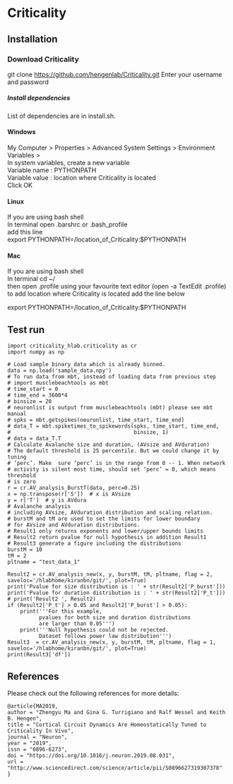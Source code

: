 # Criticality

## Installation

### Download Criticality
git clone https://github.com/hengenlab/Criticality.git 
Enter your username and password  

##### Install dependencies
List of dependencies are in install.sh.  

#### Windows
My Computer > Properties > Advanced System Settings > Environment Variables >  
In system variables, create a new variable  
    Variable name  : PYTHONPATH  
    Variable value : location where Criticality is located  
    Click OK  


#### Linux
If you are using bash shell  
In terminal open .barshrc or .bash_profile  
add this line  
export PYTHONPATH=/location_of_Criticality:$PYTHONPATH  


#### Mac
If you are using bash shell  
In terminal cd ~/  
then open  .profile using your favourite text editor (open -a TextEdit .profile)  
to add location where Criticality is located add the line below  

export PYTHONPATH=/location_of_Criticality:$PYTHONPATH  




## Test run

```
import criticality_hlab.criticality as cr 
import numpy as np 
 
# Load sample binary data which is already binned. 
data = np.load('sample_data.npy') 
# To run data from mbt, instead of loading data from previous step 
# import musclebeachtools as mbt 
# time_start = 0 
# time_end = 3600*4 
# binsize = 20 
# neuronlist is output from musclebeachtools (mbt) please see mbt manual 
# spks = mbt.getspikes(neuronlist, time_start, time_end) 
# data_T = mbt.spiketimes_to_spikewords(spks, time_start, time_end, 
#                                       binsize, 1) 
# data = data_T.T 
# Calculate Avalanche size and duration, (AVsize and AVduration) 
# The default threshold is 25 percentile. But we could change it by tuning 
# ‘perc’. Make  sure ‘perc’ is in the range from 0 -- 1. When network 
# activity is silent most time, should set ‘perc’ = 0, which means threshold 
# is zero 
r = cr.AV_analysis_BurstT(data, perc=0.25) 
x = np.transpose(r['S'])  # x is AVsize 
y = r['T']  # y is AVdura 
# Avalanche analysis 
# including AVsize, AVduration distribution and scaling relation. 
# burstM and tM are used to set the limits for lower boundary 
# for AVsize and AVduration distributions. 
# Result1 only returns exponents and lower/upper bounds limits 
# Result2 return pvalue for null hypothesis in addition Result1 
# Result3 generate a figure including the distributions 
burstM = 10 
tM = 2 
pltname = "test_data_1" 
 
Result2 = cr.AV_analysis_new(x, y, burstM, tM, pltname, flag = 2, saveloc='/hlabhome/kiranbn/git/', plot=True) 
print('Pvalue for size distribution is : ' + str(Result2['P_burst'])) 
print('Pvalue for duration distribution is : ' + str(Result2['P_t'])) 
# print('Result2 ', Result2) 
if (Result2['P_t'] > 0.05 and Result2['P_burst'] > 0.05): 
    print('''For this example, 
          pvalues for both size and duration distributions 
          are larger than 0.05''') 
    print('''Null hypothesis could not be rejected. 
          Dataset follows power law distribution''') 
Result3  = cr.AV_analysis_new(x, y, burstM, tM, pltname, flag = 1, saveloc='/hlabhome/kiranbn/git/', plot=True) 
print(Result3['df']) 
```

## References
Please check out the following references for more details:  
```
@article{MA2019,  
author = "Zhengyu Ma and Gina G. Turrigiano and Ralf Wessel and Keith B. Hengen",  
title = "Cortical Circuit Dynamics Are Homeostatically Tuned to Criticality In Vivo",  
journal = "Neuron",  
year = "2019",  
issn = "0896-6273",  
doi = "https://doi.org/10.1016/j.neuron.2019.08.031",  
url = "http://www.sciencedirect.com/science/article/pii/S0896627319307378"  
}
```
